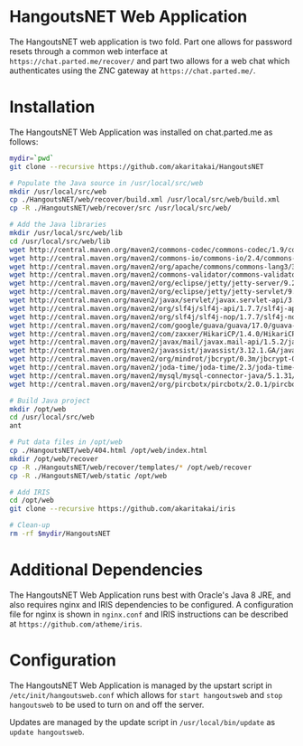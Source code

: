 HangoutsNET Web Application
===========================

The HangoutsNET web application is two fold. Part one allows for password resets through a common web interface at `https://chat.parted.me/recover/` and part two allows for a web chat which authenticates using the ZNC gateway at `https://chat.parted.me/`.

Installation
============

The HangoutsNET Web Application was installed on chat.parted.me as follows:

```sh
mydir=`pwd`
git clone --recursive https://github.com/akaritakai/HangoutsNET

# Populate the Java source in /usr/local/src/web
mkdir /usr/local/src/web
cp ./HangoutsNET/web/recover/build.xml /usr/local/src/web/build.xml
cp -R ./HangoutsNET/web/recover/src /usr/local/src/web/

# Add the Java libraries
mkdir /usr/local/src/web/lib
cd /usr/local/src/web/lib
wget http://central.maven.org/maven2/commons-codec/commons-codec/1.9/commons-codec-1.9.jar
wget http://central.maven.org/maven2/commons-io/commons-io/2.4/commons-io-2.4.jar
wget http://central.maven.org/maven2/org/apache/commons/commons-lang3/3.3.2/commons-lang3-3.3.2.jar
wget http://central.maven.org/maven2/commons-validator/commons-validator/1.4.0/commons-validator-1.4.0.jar
wget http://central.maven.org/maven2/org/eclipse/jetty/jetty-server/9.2.1.v20140609/jetty-server-9.2.1.v20140609.jar
wget http://central.maven.org/maven2/org/eclipse/jetty/jetty-servlet/9.2.1.v20140609/jetty-servlet-9.2.1.v20140609.jar
wget http://central.maven.org/maven2/javax/servlet/javax.servlet-api/3.1.0/javax.servlet-api-3.1.0.jar
wget http://central.maven.org/maven2/org/slf4j/slf4j-api/1.7.7/slf4j-api-1.7.7.jar
wget http://central.maven.org/maven2/org/slf4j/slf4j-nop/1.7.7/slf4j-nop-1.7.7.jar
wget http://central.maven.org/maven2/com/google/guava/guava/17.0/guava-17.0.jar
wget http://central.maven.org/maven2/com/zaxxer/HikariCP/1.4.0/HikariCP-1.4.0.jar
wget http://central.maven.org/maven2/javax/mail/javax.mail-api/1.5.2/javax.mail-api-1.5.2.jar
wget http://central.maven.org/maven2/javassist/javassist/3.12.1.GA/javassist-3.12.1.GA.jar
wget http://central.maven.org/maven2/org/mindrot/jbcrypt/0.3m/jbcrypt-0.3m.jar
wget http://central.maven.org/maven2/joda-time/joda-time/2.3/joda-time-2.3.jar
wget http://central.maven.org/maven2/mysql/mysql-connector-java/5.1.31/mysql-connector-java-5.1.31.jar
wget http://central.maven.org/maven2/org/pircbotx/pircbotx/2.0.1/pircbotx-2.0.1.jar

# Build Java project
mkdir /opt/web
cd /usr/local/src/web
ant

# Put data files in /opt/web
cp ./HangoutsNET/web/404.html /opt/web/index.html
mkdir /opt/web/recover
cp -R ./HangoutsNET/web/recover/templates/* /opt/web/recover
cp -R ./HangoutsNET/web/static /opt/web

# Add IRIS
cd /opt/web 
git clone --recursive https://github.com/akaritakai/iris

# Clean-up
rm -rf $mydir/HangoutsNET
```

Additional Dependencies
=======================
The HangoutsNET Web Application runs best with Oracle's Java 8 JRE, and also requires nginx and IRIS dependencies to be configured. A configuration file for nginx is shown in `nginx.conf` and IRIS instructions can be described at `https://github.com/atheme/iris`.

Configuration
=============
The HangoutsNET Web Application is managed by the upstart script in `/etc/init/hangoutsweb.conf` which allows for `start hangoutsweb` and `stop hangoutsweb` to be used to turn on and off the server.

Updates are managed by the update script in `/usr/local/bin/update` as `update hangoutsweb`.
